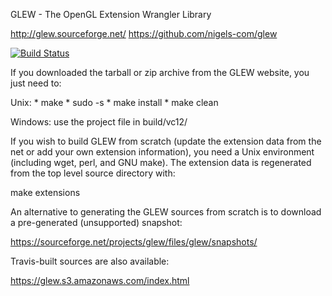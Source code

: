 GLEW - The OpenGL Extension Wrangler Library

  http://glew.sourceforge.net/
  https://github.com/nigels-com/glew

[![Build Status](https://travis-ci.org/nigels-com/glew.svg?branch=master)](https://travis-ci.org/nigels-com/glew)

If you downloaded the tarball or zip archive from the GLEW website,
you just need to:

  Unix:
    * make
    * sudo -s
    * make install
    * make clean

  Windows:
    use the project file in build/vc12/

If you wish to build GLEW from scratch (update the extension data from
the net or add your own extension information), you need a Unix
environment (including wget, perl, and GNU make).  The extension data
is regenerated from the top level source directory with:

  make extensions

An alternative to generating the GLEW sources from scratch is to
download a pre-generated (unsupported) snapshot:

  https://sourceforge.net/projects/glew/files/glew/snapshots/

Travis-built sources are also available:

  https://glew.s3.amazonaws.com/index.html